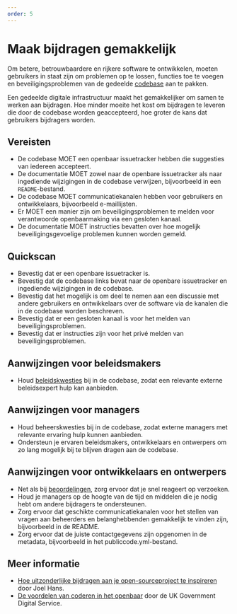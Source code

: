 ```yaml
---
order: 5
---
```


# Maak bijdragen gemakkelijk

Om betere, betrouwbaardere en rijkere software te ontwikkelen, moeten gebruikers in staat zijn om problemen op te lossen, functies toe te voegen en beveiligingsproblemen van de gedeelde [codebase](../glossary.md#codebase) aan te pakken.

Een gedeelde digitale infrastructuur maakt het gemakkelijker om samen te werken aan bijdragen.
Hoe minder moeite het kost om bijdragen te leveren die door de codebase worden geaccepteerd, hoe groter de kans dat gebruikers bijdragers worden.

## Vereisten

* De codebase MOET een openbaar issuetracker hebben die suggesties van iedereen accepteert.
* De documentatie MOET zowel naar de openbare issuetracker als naar ingediende wijzigingen in de codebase verwijzen, bijvoorbeeld in een `README`-bestand.
* De codebase MOET communicatiekanalen hebben voor gebruikers en ontwikkelaars, bijvoorbeeld e-maillijsten.
* Er MOET een manier zijn om beveiligingsproblemen te melden voor verantwoorde openbaarmaking via een gesloten kanaal.
* De documentatie MOET instructies bevatten over hoe mogelijk beveiligingsgevoelige problemen kunnen worden gemeld.

## Quickscan

* Bevestig dat er een openbare issuetracker is.
* Bevestig dat de codebase links bevat naar de openbare issuetracker en ingediende wijzigingen in de codebase.
* Bevestig dat het mogelijk is om deel te nemen aan een discussie met andere gebruikers en ontwikkelaars over de software via de kanalen die in de codebase worden beschreven.
* Bevestig dat er een gesloten kanaal is voor het melden van beveiligingsproblemen.
* Bevestig dat er instructies zijn voor het privé melden van beveiligingsproblemen.

## Aanwijzingen voor beleidsmakers

* Houd [beleidskwesties](../glossary.md#policy) bij in de codebase, zodat een relevante externe beleidsexpert hulp kan aanbieden.

## Aanwijzingen voor managers

* Houd beheerskwesties bij in de codebase, zodat externe managers met relevante ervaring hulp kunnen aanbieden.
* Ondersteun je ervaren beleidsmakers, ontwikkelaars en ontwerpers om zo lang mogelijk bij te blijven dragen aan de codebase.

## Aanwijzingen voor ontwikkelaars en ontwerpers

* Net als bij [beoordelingen](require-review-of-contributions.md), zorg ervoor dat je snel reageert op verzoeken.
* Houd je managers op de hoogte van de tijd en middelen die je nodig hebt om andere bijdragers te ondersteunen.
* Zorg ervoor dat geschikte communicatiekanalen voor het stellen van vragen aan beheerders en belanghebbenden gemakkelijk te vinden zijn, bijvoorbeeld in de README.
* Zorg ervoor dat de juiste contactgegevens zijn opgenomen in de metadata, bijvoorbeeld in het publiccode.yml-bestand.

## Meer informatie

* [Hoe uitzonderlijke bijdragen aan je open-sourceproject te inspireren](https://dev.to/joelhans/how-to-inspire-exceptional-contributions-to-your-open-source-project-1ebf) door Joel Hans.
* [De voordelen van coderen in het openbaar](https://gds.blog.gov.uk/2017/09/04/the-benefits-of-coding-in-the-open/) door de UK Government Digital Service.
